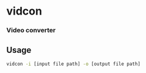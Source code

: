 # vidcon 

### Video converter 

## Usage

``` bash
vidcon -i [input file path] -o [output file path]
```
